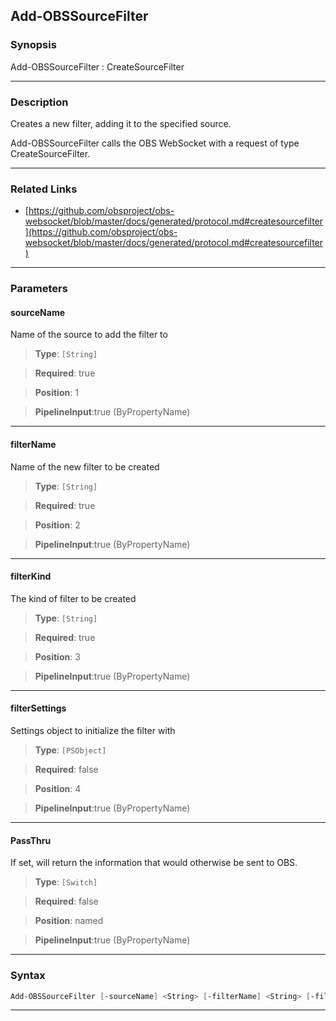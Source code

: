 Add-OBSSourceFilter
-------------------
### Synopsis
Add-OBSSourceFilter : CreateSourceFilter

---
### Description

Creates a new filter, adding it to the specified source.


Add-OBSSourceFilter calls the OBS WebSocket with a request of type CreateSourceFilter.

---
### Related Links
* [https://github.com/obsproject/obs-websocket/blob/master/docs/generated/protocol.md#createsourcefilter](https://github.com/obsproject/obs-websocket/blob/master/docs/generated/protocol.md#createsourcefilter)



---
### Parameters
#### **sourceName**

Name of the source to add the filter to



> **Type**: ```[String]```

> **Required**: true

> **Position**: 1

> **PipelineInput**:true (ByPropertyName)



---
#### **filterName**

Name of the new filter to be created



> **Type**: ```[String]```

> **Required**: true

> **Position**: 2

> **PipelineInput**:true (ByPropertyName)



---
#### **filterKind**

The kind of filter to be created



> **Type**: ```[String]```

> **Required**: true

> **Position**: 3

> **PipelineInput**:true (ByPropertyName)



---
#### **filterSettings**

Settings object to initialize the filter with



> **Type**: ```[PSObject]```

> **Required**: false

> **Position**: 4

> **PipelineInput**:true (ByPropertyName)



---
#### **PassThru**

If set, will return the information that would otherwise be sent to OBS.



> **Type**: ```[Switch]```

> **Required**: false

> **Position**: named

> **PipelineInput**:true (ByPropertyName)



---
### Syntax
```PowerShell
Add-OBSSourceFilter [-sourceName] <String> [-filterName] <String> [-filterKind] <String> [[-filterSettings] <PSObject>] [-PassThru] [<CommonParameters>]
```
---

